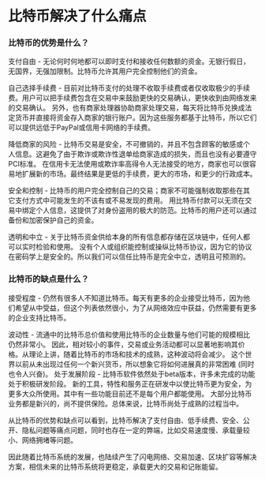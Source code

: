 # 比特币解决了什么痛点

### 比特币的优势是什么？

支付自由 - 无论何时何地都可以即时支付和接收任何数额的资金。无银行假日，无国界，无强加限制。比特币允许其用户完全控制他们的资金。

自己选择手续费 - 目前对比特币支付的处理不收取手续费或者仅收取极少的手续费。用户可以把手续费包含在交易中来鼓励更快的交易确认，更快收到由网络发来的交易确认。
另外，也有商家处理器协助商家处理交易，每天将比特币兑换成法定货币并直接将资金存入商家的银行账户。因为这些服务都基于比特币，所以它们可以提供远低于PayPal或信用卡网络的手续费。

降低商家的风险 - 比特币交易是安全，不可撤销的，并且不包含顾客的敏感或个人信息。这避免了由于欺诈或欺诈性退单给商家造成的损失，而且也没有必要遵守PCI标准。
在信用卡无法使用或欺诈率高得令人无法接受的地方，商家也可以很容易地扩展新的市场。最终结果是更低的手续费，更大的市场，和更少的行政成本。

安全和控制 - 比特币的用户完全控制自己的交易；商家不可能强制收取那些在其它支付方式中可能发生的不该有或不易发现的费用。
用比特币付款可以无须在交易中绑定个人信息，这提供了对身份盗用的极大的防范。比特币的用户还可以通过备份和加密保护自己的资金。

透明和中立 - 关于比特币资金供给本身的所有信息都存储在区块链中，任何人都可以实时检验和使用。
没有个人或组织能控制或操纵比特币协议，因为它的协议在密码学上是安全的。所以我们可以信任比特币是完全中立，透明且可预测的。


### 比特币的缺点是什么？


接受程度 - 仍然有很多人不知道比特币。每天有更多的企业接受比特币，因为他们希望从中受益，但这个列表依然很小，为了从网络效应中获益，仍然需要有更多的企业支持比特币。

波动性 - 流通中的比特币总价值和使用比特币的企业数量与他们可能的规模相比仍然非常小。
因此，相对较小的事件，交易或业务活动都可以显著地影响其价格。从理论上讲，随着比特币的市场和技术的成熟，这种波动将会减少。
这个世界以前从未出现过任何一个新兴货币，所以想象它将如何进展真的非常困难 (同时也令人兴奋)。
处于发展阶段 - 比特币软件依然处于beta版本，许多未完成的功能处于积极研发阶段。
新的工具，特性和服务正在研发中以使比特币更为安全，为更多大众所使用。其中有一些功能目前还不是每个用户都能使用。
大部分比特币业务都是新兴的，尚不提供保险。总体来说，比特币尚处于成熟的过程当中。


从比特币的优势和缺点可以看到，比特币解决了支付自由、低手续费、安全、公开、隐私问题等痛点问题，同时也存在一定的弊端，比如交易速度慢、承载量较小、网络拥堵等问题。

因此随着比特币系统的发展，也陆续产生了闪电网络、交易加速、区块扩容等解决方案，相信未来的比特币系统将更稳定，承载更大的交易和记账能留。
